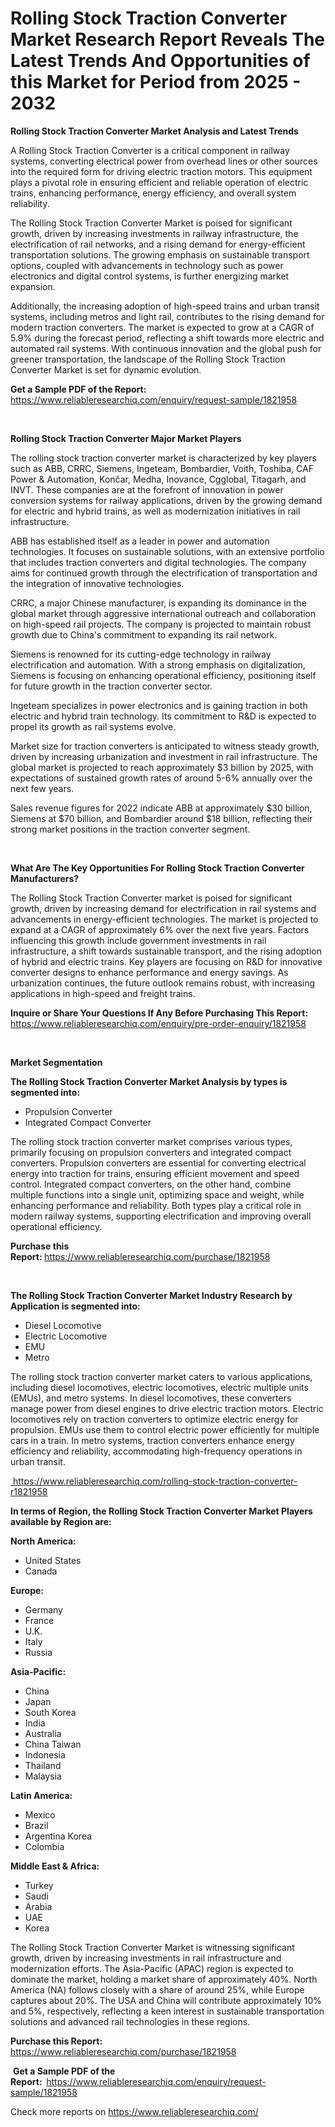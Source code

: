 <p><h1>Rolling Stock Traction Converter Market Research Report Reveals The Latest Trends And Opportunities of this Market for Period from 2025 - 2032</h1></p><p><strong>Rolling Stock Traction Converter Market Analysis and Latest Trends</strong></p>
<p><p>A Rolling Stock Traction Converter is a critical component in railway systems, converting electrical power from overhead lines or other sources into the required form for driving electric traction motors. This equipment plays a pivotal role in ensuring efficient and reliable operation of electric trains, enhancing performance, energy efficiency, and overall system reliability.</p><p>The Rolling Stock Traction Converter Market is poised for significant growth, driven by increasing investments in railway infrastructure, the electrification of rail networks, and a rising demand for energy-efficient transportation solutions. The growing emphasis on sustainable transport options, coupled with advancements in technology such as power electronics and digital control systems, is further energizing market expansion. </p><p>Additionally, the increasing adoption of high-speed trains and urban transit systems, including metros and light rail, contributes to the rising demand for modern traction converters. The market is expected to grow at a CAGR of 5.9% during the forecast period, reflecting a shift towards more electric and automated rail systems. With continuous innovation and the global push for greener transportation, the landscape of the Rolling Stock Traction Converter Market is set for dynamic evolution.</p></p>
<p><strong>Get a Sample PDF of the Report:&nbsp;</strong> <a href="https://www.reliableresearchiq.com/enquiry/request-sample/1821958?utm_campaign=3058&utm_medium=2&utm_source=Github&utm_content=ia&utm_term=06042025&utm_id=rolling-stock-traction-converter">https://www.reliableresearchiq.com/enquiry/request-sample/1821958</a></p>
<p>&nbsp;</p>
<p><strong>Rolling Stock Traction Converter Major Market Players</strong></p>
<p><p>The rolling stock traction converter market is characterized by key players such as ABB, CRRC, Siemens, Ingeteam, Bombardier, Voith, Toshiba, CAF Power & Automation, Končar, Medha, Inovance, Cgglobal, Titagarh, and INVT. These companies are at the forefront of innovation in power conversion systems for railway applications, driven by the growing demand for electric and hybrid trains, as well as modernization initiatives in rail infrastructure.</p><p>ABB has established itself as a leader in power and automation technologies. It focuses on sustainable solutions, with an extensive portfolio that includes traction converters and digital technologies. The company aims for continued growth through the electrification of transportation and the integration of innovative technologies.</p><p>CRRC, a major Chinese manufacturer, is expanding its dominance in the global market through aggressive international outreach and collaboration on high-speed rail projects. The company is projected to maintain robust growth due to China's commitment to expanding its rail network.</p><p>Siemens is renowned for its cutting-edge technology in railway electrification and automation. With a strong emphasis on digitalization, Siemens is focusing on enhancing operational efficiency, positioning itself for future growth in the traction converter sector.</p><p>Ingeteam specializes in power electronics and is gaining traction in both electric and hybrid train technology. Its commitment to R&D is expected to propel its growth as rail systems evolve.</p><p>Market size for traction converters is anticipated to witness steady growth, driven by increasing urbanization and investment in rail infrastructure. The global market is projected to reach approximately $3 billion by 2025, with expectations of sustained growth rates of around 5-6% annually over the next few years.</p><p>Sales revenue figures for 2022 indicate ABB at approximately $30 billion, Siemens at $70 billion, and Bombardier around $18 billion, reflecting their strong market positions in the traction converter segment.</p></p>
<p>&nbsp;</p>
<p><strong>What Are The Key Opportunities For Rolling Stock Traction Converter Manufacturers?</strong></p>
<p><p>The Rolling Stock Traction Converter market is poised for significant growth, driven by increasing demand for electrification in rail systems and advancements in energy-efficient technologies. The market is projected to expand at a CAGR of approximately 6% over the next five years. Factors influencing this growth include government investments in rail infrastructure, a shift towards sustainable transport, and the rising adoption of hybrid and electric trains. Key players are focusing on R&D for innovative converter designs to enhance performance and energy savings. As urbanization continues, the future outlook remains robust, with increasing applications in high-speed and freight trains.</p></p>
<p><strong>Inquire or Share Your Questions If Any Before Purchasing This Report:</strong> <a href="https://www.reliableresearchiq.com/enquiry/pre-order-enquiry/1821958?utm_campaign=3058&utm_medium=2&utm_source=Github&utm_content=ia&utm_term=06042025&utm_id=rolling-stock-traction-converter">https://www.reliableresearchiq.com/enquiry/pre-order-enquiry/1821958</a></p>
<p>&nbsp;</p>
<p><strong>Market Segmentation</strong></p>
<p><strong>The Rolling Stock Traction Converter Market Analysis by types is segmented into:</strong></p>
<p><ul><li>Propulsion Converter</li><li>Integrated Compact Converter</li></ul></p>
<p><p>The rolling stock traction converter market comprises various types, primarily focusing on propulsion converters and integrated compact converters. Propulsion converters are essential for converting electrical energy into traction for trains, ensuring efficient movement and speed control. Integrated compact converters, on the other hand, combine multiple functions into a single unit, optimizing space and weight, while enhancing performance and reliability. Both types play a critical role in modern railway systems, supporting electrification and improving overall operational efficiency.</p></p>
<p><strong>Purchase this Report:&nbsp;</strong><a href="https://www.reliableresearchiq.com/purchase/1821958?utm_campaign=3058&utm_medium=2&utm_source=Github&utm_content=ia&utm_term=06042025&utm_id=rolling-stock-traction-converter">https://www.reliableresearchiq.com/purchase/1821958</a></p>
<p>&nbsp;</p>
<p><strong>The Rolling Stock Traction Converter Market Industry Research by Application is segmented into:</strong></p>
<p><ul><li>Diesel Locomotive</li><li>Electric Locomotive</li><li>EMU</li><li>Metro</li></ul></p>
<p><p>The rolling stock traction converter market caters to various applications, including diesel locomotives, electric locomotives, electric multiple units (EMUs), and metro systems. In diesel locomotives, these converters manage power from diesel engines to drive electric traction motors. Electric locomotives rely on traction converters to optimize electric energy for propulsion. EMUs use them to control electric power efficiently for multiple cars in a train. In metro systems, traction converters enhance energy efficiency and reliability, accommodating high-frequency operations in urban transit.</p></p>
<p><a href="https://www.reliableresearchiq.com/rolling-stock-traction-converter-r1821958?utm_campaign=3058&utm_medium=2&utm_source=Github&utm_content=ia&utm_term=06042025&utm_id=rolling-stock-traction-converter">&nbsp;https://www.reliableresearchiq.com/rolling-stock-traction-converter-r1821958</a></p>
<p><strong>In terms of Region, the Rolling Stock Traction Converter Market Players available by Region are:</strong></p>
<p>
    <p> <strong> North America: </strong>
        <ul>
            <li>United States</li>
            <li>Canada</li>
        </ul>
        </p> 
    <p> <strong> Europe: </strong>
        <ul>
            <li>Germany</li>
            <li>France</li>
            <li>U.K.</li>
            <li>Italy</li>
            <li>Russia</li>
        </ul>
        </p> 
    <p> <strong> Asia-Pacific: </strong>
        <ul>
            <li>China</li>
            <li>Japan</li>
            <li>South Korea</li>
            <li>India</li>
            <li>Australia</li>
            <li>China Taiwan</li>
            <li>Indonesia</li>
            <li>Thailand</li>
            <li>Malaysia</li>
        </ul>
        </p> 
    <p> <strong> Latin America: </strong>
        <ul>
            <li>Mexico</li>
            <li>Brazil</li>
            <li>Argentina Korea</li>
            <li>Colombia</li>
        </ul>
        </p> 
    <p> <strong> Middle East & Africa: </strong>
        <ul>
            <li>Turkey</li>
            <li>Saudi</li>
            <li>Arabia</li>
            <li>UAE</li>
            <li>Korea</li>
        </ul>
    </p>
    </p>
<p><p>The Rolling Stock Traction Converter Market is witnessing significant growth, driven by increasing investments in rail infrastructure and modernization efforts. The Asia-Pacific (APAC) region is expected to dominate the market, holding a market share of approximately 40%. North America (NA) follows closely with a share of around 25%, while Europe captures about 20%. The USA and China will contribute approximately 10% and 5%, respectively, reflecting a keen interest in sustainable transportation solutions and advanced rail technologies in these regions.</p></p>
<p><strong>Purchase this Report: </strong><a href="https://www.reliableresearchiq.com/purchase/1821958?utm_campaign=3058&utm_medium=2&utm_source=Github&utm_content=ia&utm_term=06042025&utm_id=rolling-stock-traction-converter">https://www.reliableresearchiq.com/purchase/1821958</a></p>
<p>&nbsp;<strong>Get a Sample PDF of the Report:&nbsp;&nbsp;</strong><a href="https://www.reliableresearchiq.com/enquiry/request-sample/1821958?utm_campaign=3058&utm_medium=2&utm_source=Github&utm_content=ia&utm_term=06042025&utm_id=rolling-stock-traction-converter">https://www.reliableresearchiq.com/enquiry/request-sample/1821958</a></p>
<p><strong></strong></p>
<p>Check more reports on <a href="https://www.reliableresearchiq.com/?utm_campaign=3058&utm_medium=2&utm_source=Github&utm_content=ia&utm_term=06042025&utm_id=rolling-stock-traction-converter">https://www.reliableresearchiq.com/</a></p>